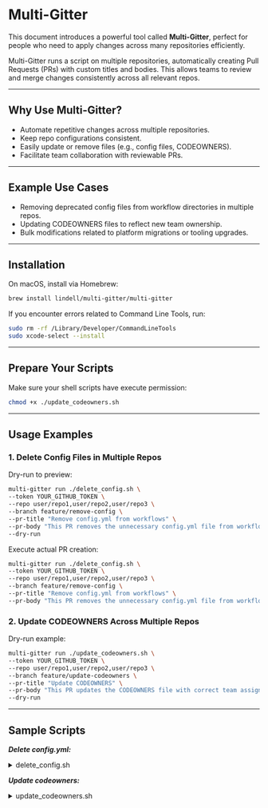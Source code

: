 # Multi-Gitter

This document introduces a powerful tool called **Multi-Gitter**, perfect for people who need to apply changes across
many repositories efficiently.

Multi-Gitter runs a script on multiple repositories, automatically creating Pull Requests (PRs) with custom titles and
bodies. This allows teams to review and merge changes consistently across all relevant repos.

---

## Why Use Multi-Gitter?

- Automate repetitive changes across multiple repositories.
- Keep repo configurations consistent.
- Easily update or remove files (e.g., config files, CODEOWNERS).
- Facilitate team collaboration with reviewable PRs.

---

## Example Use Cases

- Removing deprecated config files from workflow directories in multiple repos.
- Updating CODEOWNERS files to reflect new team ownership.
- Bulk modifications related to platform migrations or tooling upgrades.

---

## Installation

On macOS, install via Homebrew:

```bash
brew install lindell/multi-gitter/multi-gitter
```

If you encounter errors related to Command Line Tools, run:

```bash
sudo rm -rf /Library/Developer/CommandLineTools
sudo xcode-select --install
```

---

## Prepare Your Scripts

Make sure your shell scripts have execute permission:

```bash
chmod +x ./update_codeowners.sh
```

---

## Usage Examples

### 1. Delete Config Files in Multiple Repos

Dry-run to preview:

```bash
multi-gitter run ./delete_config.sh \
--token YOUR_GITHUB_TOKEN \
--repo user/repo1,user/repo2,user/repo3 \
--branch feature/remove-config \
--pr-title "Remove config.yml from workflows" \
--pr-body "This PR removes the unnecessary config.yml file from workflow directories." \
--dry-run
```

Execute actual PR creation:

```bash
multi-gitter run ./delete_config.sh \
--token YOUR_GITHUB_TOKEN \
--repo user/repo1,user/repo2,user/repo3 \
--branch feature/remove-config \
--pr-title "Remove config.yml from workflows" \
--pr-body "This PR removes the unnecessary config.yml file from workflow directories."
```

### 2. Update CODEOWNERS Across Multiple Repos

Dry-run example:

```bash
multi-gitter run ./update_codeowners.sh \
--token YOUR_GITHUB_TOKEN \
--repo user/repo1,user/repo2,user/repo3 \
--branch feature/update-codeowners \
--pr-title "Update CODEOWNERS" \
--pr-body "This PR updates the CODEOWNERS file with correct team assignments." \
--dry-run
```

---

## Sample Scripts

***Delete config.yml:***

<details>
<summary>delete_config.sh</summary>

```bash
#!/bin/bash

# Check if config.yml exists and remove it
if [ -f ".github/config.yml" ]; then
  echo "Found config.yml. Removing..."
  git rm .github/config.yml
else
  echo "config.yml not found, skipping..."
fi
```

</details>

***Update codeowners:***

<details>
<summary>update_codeowners.sh</summary>

```bash
#!/bin/bash

repo_name=$REPOSITORY

ORG_NAME="your-org"
CODEOWNERS_FILE=".github/CODEOWNERS"

# Example: Clear CODEOWNERS for a specific repo
if [[ "$repo_name" == "your-org/special-repo" ]]; then
  echo "Clearing CODEOWNERS for $repo_name..."
  > $CODEOWNERS_FILE
  git add $CODEOWNERS_FILE
  exit 0
fi

# Assign teams based on repo name
if [[ "$repo_name" == "your-org/repo1" ]]; then
  team="@${ORG_NAME}/team1"
elif [[ "$repo_name" == "your-org/repo2" ]]; then
  team="@${ORG_NAME}/team2"
elif [[ "$repo_name" == "your-org/repo3" ]]; then
  team="@${ORG_NAME}/team3"
else
  echo "No team assignment found for $repo_name, skipping..."
  exit 0
fi

echo "Updating CODEOWNERS for $repo_name with team $team..."

echo "* $team" > $CODEOWNERS_FILE

git add $CODEOWNERS_FILE
```

</details>



